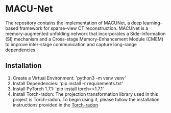# MACU-Net
The repository contains the implementation of MACUNet, a deep learning-based framework for sparse-view CT reconstruction. MACUNet is a memory-augmented unfolding network that incorporates a Side-Information (SI) mechanism and a Cross-stage Memory-Enhancement Module (CMEM) to improve inter-stage communication and capture long-range dependencies.
## Installation
1. Create a Virtual Environment:
'python3 -m venv venv'
2. Install Dependencies:
'pip install -r requirements.txt'
3. Install PyTorch 1.7.1:
'pip install torch==1.7.1'
4. Install Torch-radon: The projection transformation library used in this project is Torch-radon. To begin using it, please follow the installation instructions provided in the [Torch-radon](https://github.com/matteo-ronchetti/torch-radon)


